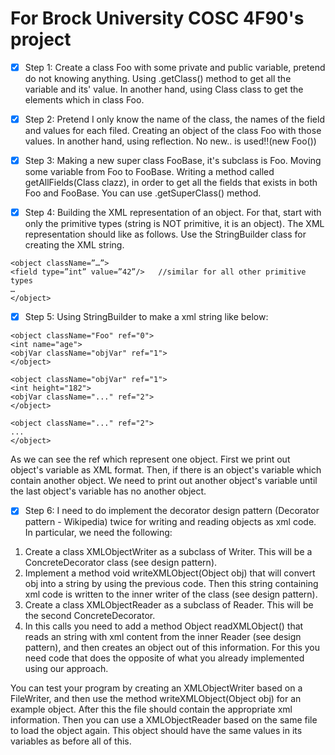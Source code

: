 # For Brock University COSC 4F90's project

- [x] Step 1: Create a class Foo with some private and public variable, pretend do not knowing anything. Using .getClass() method to get all the variable and its' value. In another hand, using Class class to get the elements which in class Foo.

- [x] Step 2: Pretend I only know the name of the class, the names of the field and values for each filed. Creating an object of the class Foo with those values. In another hand, using reflection. No new.. is used!!(new Foo())

- [x] Step 3: Making a new super class FooBase, it's subclass is Foo. Moving some variable from Foo to FooBase. Writing a method called getAllFields(Class clazz), in order to get all the fields that exists in both Foo and FooBase. You can use .getSuperClass() method. 

- [x] Step 4: Building the XML representation of an object. For that, start with only the primitive types (string is NOT primitive, it is an object). The XML representation should like as follows. Use the StringBuilder class for creating the XML string.
```
<object className=”…”>
<field type=”int” value=”42”/>   //similar for all other primitive types
…
</object>
```

- [x] Step 5: Using StringBuilder to make a xml string like below:
```
<object className="Foo" ref="0">
<int name="age">
<objVar className="objVar" ref="1">
</object>

<object className="objVar" ref="1">
<int height="182">
<objVar className="..." ref="2">
</object>

<object className="..." ref="2">
...
</object>
```
As we can see the ref which represent one object. First we print out object's variable as XML format. Then, if there is an object's variable which contain another object. We need to print out another object's variable until the last object's variable has no another object.
- [x] Step 6: 
I need to do implement the decorator design pattern (Decorator pattern - Wikipedia) twice for writing and reading objects as xml code. In  particular, we need the following:

1. Create a class XMLObjectWriter as a subclass of Writer. This will be a ConcreteDecorator class (see design pattern).
2. Implement a method void writeXMLObject(Object obj) that will convert obj into a string by using the previous code. Then this string containing xml code is written to the inner writer of the class (see design pattern).
3. Create a class XMLObjectReader as a subclass of Reader. This will be the second ConcreteDecorator.
4. In this calls you need to add a method Object readXMLObject() that reads an string with xml content from the inner Reader (see design pattern), and then creates an object out of this information. For this you need code that does the opposite of what you already implemented using our approach.

You can test your program by creating an XMLObjectWriter based on a FileWriter, and then use the method writeXMLObject(Object obj) for an example object. After this the file should contain the appropriate xml information. Then you can use a XMLObjectReader based on the same file to load the object again. This object should have the same values in its variables as before all of this.
